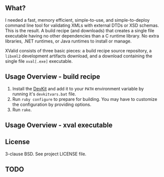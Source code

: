## What? 

I needed a fast, memory efficient, simple-to-use, and simple-to-deploy command
line tool for validating XMLs with external DTDs or XSD schemas. This is the
result. A build recipe (and downloads) that creates a single file executable
having no other dependencies than a C runtime library. No extra libraries, .NET
runtimes, or Java runtimes to install or manage.

XValid consists of three basic pieces: a build recipe source repository, a
`libxml2` development artifacts download, and a download containing the single
file `xval[.exe]` executable.

## Usage Overview - build recipe

1. Install the [DevKit](http://rubyinstaller.org/add-ons/devkit/) and add it to
   your `PATH` environment variable by running it's `devkitvars.bat` file.
2. Run `ruby configure` to prepare for building. You may have to customize the
   configuration by providing options.
3. Run `rake`.

## Usage Overview - xval executable

## License

3-clause BSD. See project LICENSE file.

## TODO
